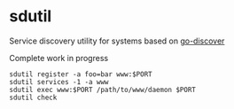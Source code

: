 # sdutil

Service discovery utility for systems based on [go-discover](https://github.com/flynn/go-discover)

Complete work in progress

```
sdutil register -a foo=bar www:$PORT
sdutil services -1 -a www
sdutil exec www:$PORT /path/to/www/daemon $PORT
sdutil check 
```